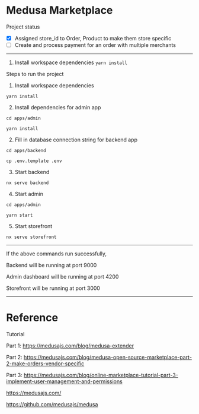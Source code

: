 # Medusa Marketplace

Project status

- [x] Assigned store_id to Order, Product to make them store specific
- [ ] Create and process payment for an order with multiple merchants

----

1. Install workspace dependencies
`yarn install`

Steps to run the project

1. Install workspace dependencies

`yarn install`

2. Install dependencies for admin app

`cd apps/admin`

`yarn install`

2. Fill in database connection string for backend app

`cd apps/backend`

`cp .env.template .env`

3. Start backend

`nx serve backend`

4. Start admin

`cd apps/admin`

`yarn start`

5. Start storefront

`nx serve storefront`

----

If the above commands run successfully,

Backend will be running at port 9000

Admin dashboard will be running at port 4200

Storefront will be running at port 3000

----

# Reference

Tutorial

Part 1: https://medusajs.com/blog/medusa-extender

Part 2: https://medusajs.com/blog/medusa-open-source-marketplace-part-2-make-orders-vendor-specific

Part 3: https://medusajs.com/blog/online-marketplace-tutorial-part-3-implement-user-management-and-permissions

https://medusajs.com/

https://github.com/medusajs/medusa



